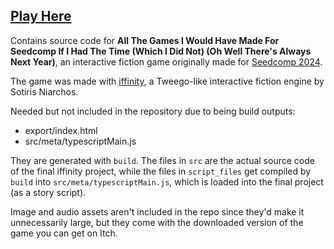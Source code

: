 ## [Play Here](https://kanderwund.itch.io/ifdb)

Contains source code for **All The Games I Would Have Made For Seedcomp If I Had The Time (Which I Did Not) (Oh Well There's Always Next Year)**, an interactive fiction game originally made for [Seedcomp 2024](https://itch.io/jam/seedcomp24-sprouting-round).

The game was made with <a href="https://github.com/zehanort/iffinity">iffinity</a>, a Tweego-like interactive fiction engine by Sotiris Niarchos.

Needed but not included in the repository due to being build outputs:

* export/index.html
* src/meta/typescriptMain.js

They are generated with `build`. The files in `src` are the actual source code of the final iffinity project, while the files in `script_files` get compiled by `build` into `src/meta/typescriptMain.js`, which is loaded into the final project (as a story script).

Image and audio assets aren't included in the repo since they'd make it unnecessarily large, but they come with the downloaded version of the game you can get on Itch.
